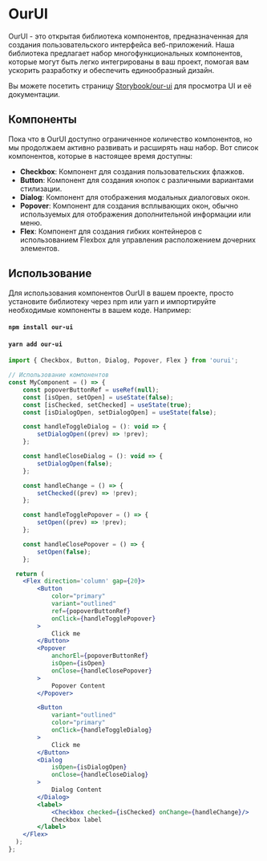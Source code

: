 # OurUI

OurUI - это открытая библиотека компонентов, предназначенная для создания пользовательского интерфейса веб-приложений. Наша библиотека предлагает набор многофункциональных компонентов, которые могут быть легко интегрированы в ваш проект, помогая вам ускорить разработку и обеспечить единообразный дизайн.

Вы можете посетить страницу [Storybook/our-ui](https://dev--6602cce8503596ca661e35c8.chromatic.com/) для просмотра UI и её документации.  

## Компоненты

Пока что в OurUI доступно ограниченное количество компонентов, но мы продолжаем активно развивать и расширять наш набор. Вот список компонентов, которые в настоящее время доступны:

-   **Checkbox**: Компонент для создания пользовательских флажков.
-   **Button**: Компонент для создания кнопок с различными вариантами стилизации.
-   **Dialog**: Компонент для отображения модальных диалоговых окон.
-   **Popover**: Компонент для создания всплывающих окон, обычно используемых для отображения дополнительной информации или меню.
-   **Flex**: Компонент для создания гибких контейнеров с использованием Flexbox для управления расположением дочерних элементов.

## Использование

Для использования компонентов OurUI в вашем проекте, просто установите библиотеку через npm или yarn и импортируйте необходимые компоненты в вашем коде. Например:

#### `npm install our-ui`

#### `yarn add our-ui`

```jsx
import { Checkbox, Button, Dialog, Popover, Flex } from 'ourui';

// Использование компонентов
const MyComponent = () => {
    const popoverButtonRef = useRef(null);
    const [isOpen, setOpen] = useState(false);
    const [isChecked, setChecked] = useState(true);
    const [isDialogOpen, setDialogOpen] = useState(false);

    const handleToggleDialog = (): void => {
        setDialogOpen((prev) => !prev);
    };

    const handleCloseDialog = (): void => {
        setDialogOpen(false);
    };

    const handleChange = () => {
        setChecked((prev) => !prev);
    };

    const handleTogglePopover = () => {
        setOpen((prev) => !prev);
    };

    const handleClosePopover = () => {
        setOpen(false);
    };

  return (
    <Flex direction='column' gap={20}>
        <Button 
            color="primary" 
            variant="outlined" 
            ref={popoverButtonRef} 
            onClick={handleTogglePopover}
        >
            Click me
        </Button>
        <Popover 
            anchorEl={popoverButtonRef} 
            isOpen={isOpen} 
            onClose={handleClosePopover}
        >
            Popover Content
        </Popover>

        <Button 
            variant="outlined" 
            color="primary" 
            onClick={handleToggleDialog}
        >
            Click me
        </Button>
        <Dialog 
            isOpen={isDialogOpen} 
            onClose={handleCloseDialog}
        >
            Dialog Content
        </Dialog>
        <label>
            <Checkbox checked={isChecked} onChange={handleChange}/>
            Checkbox label
        </label>
    </Flex>
  );
};
```
